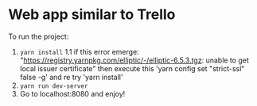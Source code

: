 # Web app similar to Trello

To run the project:
1. `yarn install`
	1.1 if this error emerge: "https://registry.yarnpkg.com/elliptic/-/elliptic-6.5.3.tgz: unable to get local issuer certificate" then execute this 'yarn config set "strict-ssl" false -g' and re try 'yarn install'
2. `yarn run dev-server`
3. Go to localhost:8080 and enjoy!
